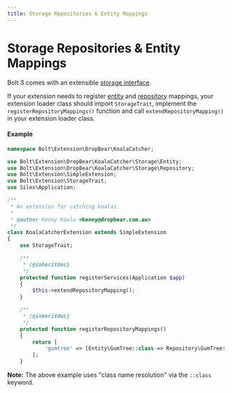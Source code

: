 ```yaml
---
title: Storage Repositories & Entity Mappings
---
```

Storage Repositories & Entity Mappings
======================================

Bolt 3 comes with an extensible [storage interface](/3.0/storage/introduction). 

If your extension needs to register [entity](/3.0/storage/entities) 
and [repository](/3.0/storage/repositories) mappings, 
your extension loader class should import `StorageTrait`, implement the 
`registerRepositoryMappings()` function and call `extendRepositoryMapping()` in 
your extension loader class.

#### Example

```php
namespace Bolt\Extension\DropBear\KoalaCatcher;

use Bolt\Extension\DropBear\KoalaCatcher\Storage\Entity;
use Bolt\Extension\DropBear\KoalaCatcher\Storage\Repository;
use Bolt\Extension\SimpleExtension;
use Bolt\Extension\StorageTrait;
use Silex\Application;

/**
 * An extension for catching koalas.
 *
 * @author Kenny Koala <kenny@dropbear.com.au>
 */
class KoalaCatcherExtension extends SimpleExtension
{
    use StorageTrait;

    /**
     * {@inheritdoc}
     */
    protected function registerServices(Application $app)
    {
        $this->extendRepositoryMapping();
    }

    /**
     * {@inheritdoc}
     */
    protected function registerRepositoryMappings()
    {
        return [
            'gumtree' => [Entity\GumTree::class => Repository\GumTree::class],
        ];
    }
```

**Note:** The above example uses "class name resolution" via the `::class` keyword.
